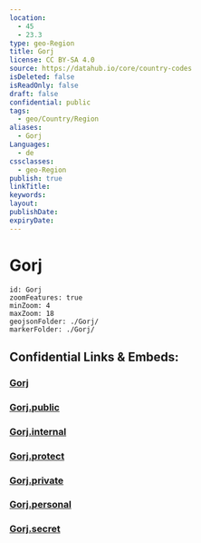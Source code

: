 ```yaml
---
location:
  - 45
  - 23.3
type: geo-Region
title: Gorj
license: CC BY-SA 4.0
source: https://datahub.io/core/country-codes
isDeleted: false
isReadOnly: false
draft: false
confidential: public
tags:
  - geo/Country/Region
aliases:
  - Gorj
Languages:
  - de
cssclasses:
  - geo-Region
publish: true
linkTitle:
keywords:
layout:
publishDate:
expiryDate:
---
```


# Gorj

```leaflet
id: Gorj
zoomFeatures: true 
minZoom: 4 
maxZoom: 18
geojsonFolder: ./Gorj/
markerFolder: ./Gorj/
```


## Confidential Links & Embeds: 

### [Gorj](/_Standards/Earth/Continent/Europe/Europe~East/Romania/Regions~Romania/Romania~Sud-Vest_Oltenia/Gorj.md) 

### [Gorj.public](/_public/Earth/Continent/Europe/Europe~East/Romania/Regions~Romania/Romania~Sud-Vest_Oltenia/Gorj.public.md) 

### [Gorj.internal](/_internal/Earth/Continent/Europe/Europe~East/Romania/Regions~Romania/Romania~Sud-Vest_Oltenia/Gorj.internal.md) 

### [Gorj.protect](/_protect/Earth/Continent/Europe/Europe~East/Romania/Regions~Romania/Romania~Sud-Vest_Oltenia/Gorj.protect.md) 

### [Gorj.private](/_private/Earth/Continent/Europe/Europe~East/Romania/Regions~Romania/Romania~Sud-Vest_Oltenia/Gorj.private.md) 

### [Gorj.personal](/_personal/Earth/Continent/Europe/Europe~East/Romania/Regions~Romania/Romania~Sud-Vest_Oltenia/Gorj.personal.md) 

### [Gorj.secret](/_secret/Earth/Continent/Europe/Europe~East/Romania/Regions~Romania/Romania~Sud-Vest_Oltenia/Gorj.secret.md)

